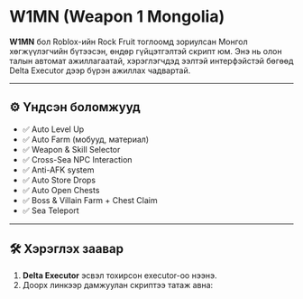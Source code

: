 # W1MN (Weapon 1 Mongolia)

**W1MN** бол Roblox-ийн Rock Fruit тоглоомд зориулсан Монгол хөгжүүлэгчийн бүтээсэн, өндөр гүйцэтгэлтэй скрипт юм. Энэ нь олон талын автомат ажиллагаатай, хэрэглэгчдэд ээлтэй интерфэйстэй бөгөөд Delta Executor дээр бүрэн ажиллах чадвартай.

---

## ⚙️ Үндсэн боломжууд

- ✅ Auto Level Up
- ✅ Auto Farm (мобууд, материал)
- ✅ Weapon & Skill Selector
- ✅ Cross-Sea NPC Interaction
- ✅ Anti-AFK system
- ✅ Auto Store Drops
- ✅ Auto Open Chests
- ✅ Boss & Villain Farm + Chest Claim
- ✅ Sea Teleport

---

## 🛠️ Хэрэглэх заавар

1. **Delta Executor** эсвэл тохирсон executor-оо нээнэ.
2. Доорх линкээр дамжуулан скриптээ татаж авна:
